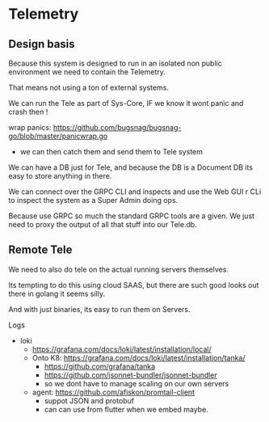# Telemetry


## Design basis
Because this system is designed to run in an isolated non public environment we need to contain the Telemetry.

That means not using a ton of external systems.

We can run the Tele as part of Sys-Core, IF we know it wont panic and crash then !

wrap panics: https://github.com/bugsnag/bugsnag-go/blob/master/panicwrap.go
- we can then catch them and send them to Tele system

We can have a DB just for Tele, and because the DB is a Document DB its easy to store anything in there.

We can connect over the GRPC CLI and inspects and use the Web GUI r CLi to inspect the system as a Super Admin doing ops.

Because use GRPC so much the standard GRPC tools are a given. We just need to proxy the output of all that stuff into our Tele.db.

## Remote Tele

We need to also do tele on the actual running servers themselves.

Its tempting to do this using cloud SAAS, but there are such good looks out there in golang it seems silly.

And with just binaries, its easy to run them on Servers.

Logs
- loki
	- https://grafana.com/docs/loki/latest/installation/local/
	- Onto K8: https://grafana.com/docs/loki/latest/installation/tanka/
		- https://github.com/grafana/tanka
		- https://github.com/jsonnet-bundler/jsonnet-bundler
		- so we dont have to manage scaling on our own servers
	- agent: https://github.com/afiskon/promtail-client
		- suppot JSON and protobuf
		- can can use from flutter when we embed maybe.





